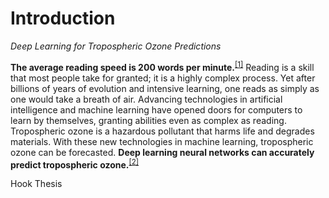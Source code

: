 # Introduction
*Deep Learning for Tropospheric Ozone Predictions*

**The average reading speed is 200 words per minute.**<sup>[[1]](#1)</sup>
Reading is a skill that most people take for granted; it is a
highly complex process. Yet after billions of years of
evolution and intensive learning, one reads as simply as one
would take a breath of air. Advancing technologies in
artificial intelligence and machine learning have opened doors
for computers to learn by themselves, granting abilities even
as complex as reading. Tropospheric ozone is a hazardous
pollutant that harms life and degrades materials. With these
new technologies in machine learning, tropospheric ozone can
be forecasted. **Deep learning neural networks can accurately
predict tropospheric ozone.**<sup>[[2]](#2)</sup>

<a name="1">Hook</a>
<a name="2">Thesis</a>
